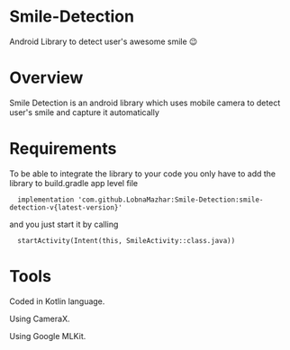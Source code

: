 # Smile-Detection
Android Library to detect user's awesome smile 😉

# Overview
Smile Detection is an android library which uses mobile camera to detect user's smile and capture it automatically

# Requirements
To be able to integrate the library to your code you only have to add the library to build.gradle app level file
      
      implementation 'com.github.LobnaMazhar:Smile-Detection:smile-detection-v{latest-version}'

and you just start it by calling

      startActivity(Intent(this, SmileActivity::class.java))


# Tools
Coded in Kotlin language.

Using CameraX.

Using Google MLKit.

